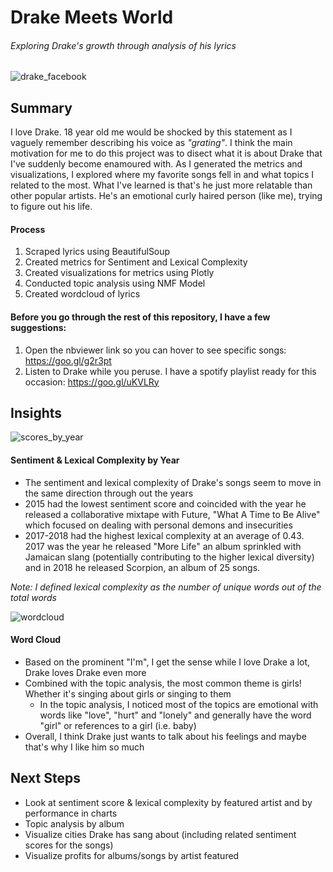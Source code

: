 # Drake Meets World
###### *Exploring Drake's growth through analysis of his lyrics*

![drake_facebook](https://user-images.githubusercontent.com/40477918/43699918-99f67422-9905-11e8-897c-128b13153f82.png)

## Summary
I love Drake. 18 year old me would be shocked by this statement as I vaguely remember describing his voice as *"grating"*. I think the main motivation for me to do this project was to disect what it is about Drake that I've suddenly become enamoured with. As I generated the metrics and visualizations, I explored where my favorite songs fell in and what topics I related to the most.
What I've learned is that's he just more relatable than other popular artists. He's an emotional curly haired person (like me), trying to figure out his life.


#### Process
1. Scraped lyrics using BeautifulSoup
2. Created metrics for Sentiment and Lexical Complexity
3. Created visualizations for metrics using Plotly
4. Conducted topic analysis using NMF Model
5. Created wordcloud of lyrics

#### Before you go through the rest of this repository, I have a few suggestions:
1. Open the nbviewer link so you can hover to see specific songs: https://goo.gl/g2r3pt
2. Listen to Drake while you peruse. I have a spotify playlist ready for this occasion: https://goo.gl/uKVLRy

## Insights
![scores_by_year](https://user-images.githubusercontent.com/40477918/43701160-098c7f62-990a-11e8-8feb-49af6b35bc0c.png)
#### Sentiment & Lexical Complexity by Year
+ The sentiment and lexical complexity of Drake's songs seem to move in the same direction through out the years
+ 2015 had the lowest sentiment score and coincided with the year he released a collaborative mixtape with Future, "What A Time to Be Alive" which focused on dealing with personal demons and insecurities
+ 2017-2018 had the highest lexical complexity at an average of 0.43. 2017 was the year he released "More Life" an album sprinkled with Jamaican slang (potentially contributing to the higher lexical diversity) and in 2018 he released Scorpion, an album of 25 songs. 

*Note: I defined lexical complexity as the number of unique words out of the total words*

![wordcloud](https://user-images.githubusercontent.com/40477918/43701208-30aad59e-990a-11e8-932f-f2a445fb84f6.png)
#### Word Cloud
+ Based on the prominent "I'm", I get the sense while I love Drake a lot, Drake loves Drake even more
+ Combined with the topic analysis, the most common theme is girls! Whether it's singing about girls or singing to them
    + In the topic analysis, I noticed most of the topics are emotional with words like "love", "hurt" and "lonely" and generally have the word "girl" or references to a girl (i.e. baby)
+ Overall, I think Drake just wants to talk about his feelings and maybe that's why I like him so much

## Next Steps
+ Look at sentiment score & lexical complexity by featured artist and by performance in charts
+ Topic analysis by album
+ Visualize cities Drake has sang about (including related sentiment scores for the songs)
+ Visualize profits for albums/songs by artist featured

